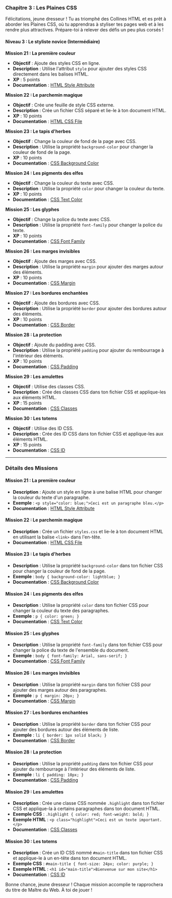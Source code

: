 ### Chapitre 3 : Les Plaines CSS

Félicitations, jeune dresseur ! Tu as triomphé des Collines HTML et es prêt à aborder les Plaines CSS, où tu apprendras à styliser tes pages web et à les rendre plus attractives. Prépare-toi à relever des défis un peu plus corsés !

#### **Niveau 3 : Le styliste novice (Intermédiaire)**

**Mission 21 : La première couleur**

- **Objectif** : Ajoute des styles CSS en ligne.
- **Description** : Utilise l'attribut `style` pour ajouter des styles CSS directement dans les balises HTML.
- **XP** : 5 points
- **Documentation** : [HTML Style Attribute](https://www.w3schools.com/html/html_css.asp)

**Mission 22 : Le parchemin magique**

- **Objectif** : Crée une feuille de style CSS externe.
- **Description** : Crée un fichier CSS séparé et lie-le à ton document HTML.
- **XP** : 10 points
- **Documentation** : [HTML CSS File](https://www.w3schools.com/html/html_css.asp)

**Mission 23 : Le tapis d'herbes**

- **Objectif** : Change la couleur de fond de la page avec CSS.
- **Description** : Utilise la propriété `background-color` pour changer la couleur de fond de la page.
- **XP** : 10 points
- **Documentation** : [CSS Background Color](https://www.w3schools.com/css/css_background.asp)

**Mission 24 : Les pigments des elfes**

- **Objectif** : Change la couleur du texte avec CSS.
- **Description** : Utilise la propriété `color` pour changer la couleur du texte.
- **XP** : 10 points
- **Documentation** : [CSS Text Color](https://www.w3schools.com/css/css_text.asp)

**Mission 25 : Les glyphes**

- **Objectif** : Change la police du texte avec CSS.
- **Description** : Utilise la propriété `font-family` pour changer la police du texte.
- **XP** : 10 points
- **Documentation** : [CSS Font Family](https://www.w3schools.com/css/css_font.asp)

**Mission 26 : Les marges invisibles**

- **Objectif** : Ajoute des marges avec CSS.
- **Description** : Utilise la propriété `margin` pour ajouter des marges autour des éléments.
- **XP** : 10 points
- **Documentation** : [CSS Margin](https://www.w3schools.com/css/css_margin.asp)

**Mission 27 : Les bordures enchantées**

- **Objectif** : Ajoute des bordures avec CSS.
- **Description** : Utilise la propriété `border` pour ajouter des bordures autour des éléments.
- **XP** : 10 points
- **Documentation** : [CSS Border](https://www.w3schools.com/css/css_border.asp)

**Mission 28 : La protection**

- **Objectif** : Ajoute du padding avec CSS.
- **Description** : Utilise la propriété `padding` pour ajouter du rembourrage à l'intérieur des éléments.
- **XP** : 10 points
- **Documentation** : [CSS Padding](https://www.w3schools.com/css/css_padding.asp)

**Mission 29 : Les amulettes**

- **Objectif** : Utilise des classes CSS.
- **Description** : Crée des classes CSS dans ton fichier CSS et applique-les aux éléments HTML.
- **XP** : 15 points
- **Documentation** : [CSS Classes](https://www.w3schools.com/css/css_class.asp)

**Mission 30 : Les totems**

- **Objectif** : Utilise des ID CSS.
- **Description** : Crée des ID CSS dans ton fichier CSS et applique-les aux éléments HTML.
- **XP** : 15 points
- **Documentation** : [CSS ID](https://www.w3schools.com/css/css_id.asp)

---

### Détails des Missions

#### **Mission 21 : La première couleur**

- **Description** : Ajoute un style en ligne à une balise HTML pour changer la couleur du texte d'un paragraphe.
- **Exemple** : `<p style="color: blue;">Ceci est un paragraphe bleu.</p>`
- **Documentation** : [HTML Style Attribute](https://www.w3schools.com/html/html_css.asp)

#### **Mission 22 : Le parchemin magique**

- **Description** : Crée un fichier `styles.css` et lie-le à ton document HTML en utilisant la balise `<link>` dans l'en-tête.
- **Documentation** : [HTML CSS File](https://www.w3schools.com/html/html_css.asp)

#### **Mission 23 : Le tapis d'herbes**

- **Description** : Utilise la propriété `background-color` dans ton fichier CSS pour changer la couleur de fond de la page.
- **Exemple** : `body { background-color: lightblue; }`
- **Documentation** : [CSS Background Color](https://www.w3schools.com/css/css_background.asp)

#### **Mission 24 : Les pigments des elfes**

- **Description** : Utilise la propriété `color` dans ton fichier CSS pour changer la couleur du texte des paragraphes.
- **Exemple** : `p { color: green; }`
- **Documentation** : [CSS Text Color](https://www.w3schools.com/css/css_text.asp)

#### **Mission 25 : Les glyphes**

- **Description** : Utilise la propriété `font-family` dans ton fichier CSS pour changer la police du texte de l'ensemble du document.
- **Exemple** : `body { font-family: Arial, sans-serif; }`
- **Documentation** : [CSS Font Family](https://www.w3schools.com/css/css_font.asp)

#### **Mission 26 : Les marges invisibles**

- **Description** : Utilise la propriété `margin` dans ton fichier CSS pour ajouter des marges autour des paragraphes.
- **Exemple** : `p { margin: 20px; }`
- **Documentation** : [CSS Margin](https://www.w3schools.com/css/css_margin.asp)

#### **Mission 27 : Les bordures enchantées**

- **Description** : Utilise la propriété `border` dans ton fichier CSS pour ajouter des bordures autour des éléments de liste.
- **Exemple** : `li { border: 1px solid black; }`
- **Documentation** : [CSS Border](https://www.w3schools.com/css/css_border.asp)

#### **Mission 28 : La protection**

- **Description** : Utilise la propriété `padding` dans ton fichier CSS pour ajouter du rembourrage à l'intérieur des éléments de liste.
- **Exemple** : `li { padding: 10px; }`
- **Documentation** : [CSS Padding](https://www.w3schools.com/css/css_padding.asp)

#### **Mission 29 : Les amulettes**

- **Description** : Crée une classe CSS nommée `.highlight` dans ton fichier CSS et applique-la à certains paragraphes dans ton document HTML.
- **Exemple CSS** : `.highlight { color: red; font-weight: bold; }`
- **Exemple HTML** : `<p class="highlight">Ceci est un texte important.</p>`
- **Documentation** : [CSS Classes](https://www.w3schools.com/css/css_class.asp)

#### **Mission 30 : Les totems**

- **Description** : Crée un ID CSS nommé `#main-title` dans ton fichier CSS et applique-le à un en-tête dans ton document HTML.
- **Exemple CSS** : `#main-title { font-size: 24px; color: purple; }`
- **Exemple HTML** : `<h1 id="main-title">Bienvenue sur mon site</h1>`
- **Documentation** : [CSS ID](https://www.w3schools.com/css/css_id.asp)

Bonne chance, jeune dresseur ! Chaque mission accomplie te rapprochera du titre de Maître du Web. À toi de jouer !